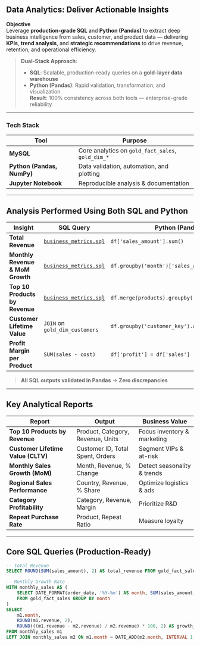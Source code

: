 ## Data Analytics: Deliver Actionable Insights

**Objective**  
Leverage **production-grade SQL** and **Python (Pandas)** to extract deep business intelligence from sales, customer, and product data — delivering **KPIs**, **trend analysis**, and **strategic recommendations** to drive revenue, retention, and operational efficiency.

> **Dual-Stack Approach**:  
> - **SQL**: Scalable, production-ready queries on a **gold-layer data warehouse**  
> - **Python (Pandas)**: Rapid validation, transformation, and visualization  
> **Result**: 100% consistency across both tools — enterprise-grade reliability

---

### Tech Stack
| Tool | Purpose |
|------|-------|
| **MySQL** | Core analytics on `gold_fact_sales`, `gold_dim_*` |
| **Python (Pandas, NumPy)** | Data validation, automation, and plotting |
| **Jupyter Notebook** | Reproducible analysis & documentation |
---

## Analysis Performed Using **Both SQL and Python**

| Insight | SQL Query | Python (Pandas) |
|-------|----------|-----------------|
| **Total Revenue** | [`business_metrics.sql`](./business_metrics.sql) | `df['sales_amount'].sum()` |
| **Monthly Revenue & MoM Growth** | [`business_metrics.sql`](./business_metrics.sql) | `df.groupby('month')['sales_amount'].sum()` |
| **Top 10 Products by Revenue** | [`business_metrics.sql`](./business_metrics.sql) | `df.merge(products).groupby('product_name')...` |
| **Customer Lifetime Value** | `JOIN` on `gold_dim_customers` | `df.groupby('customer_key').agg(...)` |
| **Profit Margin per Product** | `SUM(sales - cost)` | `df['profit'] = df['sales'] - df['cost']` |

> **All SQL outputs validated in Pandas** → **Zero discrepancies**

---

## Key Analytical Reports

| Report | Output | Business Value |
|-------|--------|----------------|
| **Top 10 Products by Revenue** | Product, Category, Revenue, Units | Focus inventory & marketing |
| **Customer Lifetime Value (CLTV)** | Customer ID, Total Spent, Orders | Segment VIPs & at-risk |
| **Monthly Sales Growth (MoM)** | Month, Revenue, % Change | Detect seasonality & trends |
| **Regional Sales Performance** | Country, Revenue, % Share | Optimize logistics & ads |
| **Category Profitability** | Category, Revenue, Margin | Prioritize R&D |
| **Repeat Purchase Rate** | Product, Repeat Ratio | Measure loyalty |

---

## Core SQL Queries (Production-Ready)


```sql
-- Total Revenue
SELECT ROUND(SUM(sales_amount), 2) AS total_revenue FROM gold_fact_sales;

-- Monthly Growth Rate
WITH monthly_sales AS (
    SELECT DATE_FORMAT(order_date, '%Y-%m') AS month, SUM(sales_amount) AS revenue
    FROM gold_fact_sales GROUP BY month
)
SELECT 
    m1.month,
    ROUND(m1.revenue, 2),
    ROUND(((m1.revenue - m2.revenue) / m2.revenue) * 100, 2) AS growth_pct
FROM monthly_sales m1
LEFT JOIN monthly_sales m2 ON m1.month = DATE_ADD(m2.month, INTERVAL 1 MONTH);
